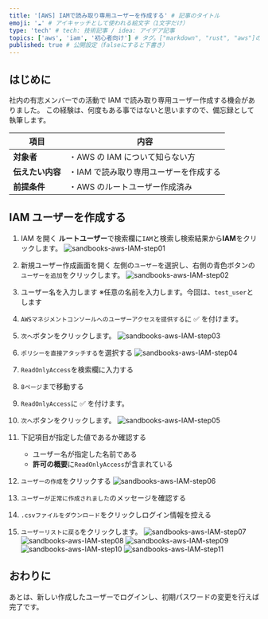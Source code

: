 ```yaml
---
title: '[AWS] IAMで読み取り専用ユーザーを作成する' # 記事のタイトル
emoji: '☁️' # アイキャッチとして使われる絵文字（1文字だけ）
type: 'tech' # tech: 技術記事 / idea: アイデア記事
topics: ['aws', 'iam', '初心者向け'] # タグ。["markdown", "rust", "aws"]のように指定する
published: true # 公開設定（falseにすると下書き）
---
```


## はじめに

社内の有志メンバーでの活動で IAM で読み取り専用ユーザー作成する機会がありました。
この経験は、何度もある事ではないと思いますので、備忘録として執筆します。

| 項目             | 内容                                   |
| ---------------- | -------------------------------------- |
| **対象者**       | ・AWS の IAM について知らない方        |
| **伝えたい内容** | ・IAM で読み取り専用ユーザーを作成する |
| **前提条件**     | ・AWS のルートユーザー作成済み         |

## IAM ユーザーを作成する

1. IAM を開く
   **ルートユーザー**で検索欄に`IAM`と検索し検索結果から**IAM**をクリックします。
   ![sandbooks-aws-IAM-step01](/images/articles/aws-ec2-iam-create-user/sandbooks-aws-IAM-step01.png)

2. 新規ユーザー作成画面を開く
   左側の`ユーザー`を選択し、右側の青色ボタンの`ユーザーを追加`をクリックします。
   ![sandbooks-aws-IAM-step02](/images/articles/aws-ec2-iam-create-user/sandbooks-aws-IAM-step02.png)

3. ユーザー名を入力します
   ※任意の名前を入力します。今回は、`test_user`とします
4. `AWSマネジメントコンソールへのユーザーアクセスを提供する`に ✅ を付けます。
5. `次へ`ボタンをクリックします。
   ![sandbooks-aws-IAM-step03](/images/articles/aws-ec2-iam-create-user/sandbooks-aws-IAM-step03.png)

6. `ポリシーを直接アタッチする`を選択する
   ![sandbooks-aws-IAM-step04](/images/articles/aws-ec2-iam-create-user/sandbooks-aws-IAM-step04.png)
7. `ReadOnlyAccess`を検索欄に入力する
8. `8ページ`まで移動する
9. `ReadOnlyAccess`に ✅ を付けます。
10. `次へ`ボタンをクリックします。
    ![sandbooks-aws-IAM-step05](/images/articles/aws-ec2-iam-create-user/sandbooks-aws-IAM-step05.png)

11. 下記項目が指定した値であるか確認する
    - ユーザー名が指定した名前である
    - **許可の概要**に`ReadOnlyAccess`が含まれている
12. `ユーザーの作成`をクリックする
    ![sandbooks-aws-IAM-step06](/images/articles/aws-ec2-iam-create-user/sandbooks-aws-IAM-step06.png)

13. `ユーザーが正常に作成されました`のメッセージを確認する
14. `.csvファイルをダウンロード`をクリックしログイン情報を控える
15. `ユーザーリストに戻る`をクリックします。
    ![sandbooks-aws-IAM-step07](/images/articles/aws-ec2-iam-create-user/sandbooks-aws-IAM-step07.png)
    ![sandbooks-aws-IAM-step08](/images/articles/aws-ec2-iam-create-user/sandbooks-aws-IAM-step08.png)
    ![sandbooks-aws-IAM-step09](/images/articles/aws-ec2-iam-create-user/sandbooks-aws-IAM-step09.png)
    ![sandbooks-aws-IAM-step10](/images/articles/aws-ec2-iam-create-user/sandbooks-aws-IAM-step10.png)
    ![sandbooks-aws-IAM-step11](/images/articles/aws-ec2-iam-create-user/sandbooks-aws-IAM-step11.png)

## おわりに

あとは、新しい作成したユーザーでログインし、初期パスワードの変更を行えば完了です。
